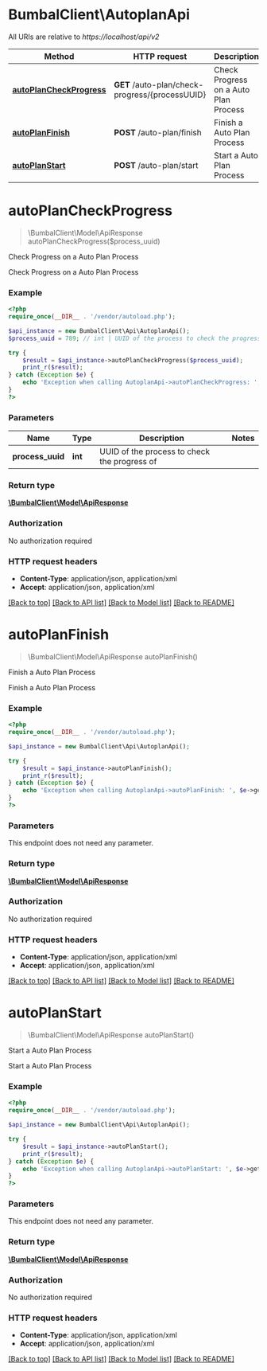 # BumbalClient\AutoplanApi

All URIs are relative to *https://localhost/api/v2*

Method | HTTP request | Description
------------- | ------------- | -------------
[**autoPlanCheckProgress**](AutoplanApi.md#autoPlanCheckProgress) | **GET** /auto-plan/check-progress/{processUUID} | Check Progress on a Auto Plan Process
[**autoPlanFinish**](AutoplanApi.md#autoPlanFinish) | **POST** /auto-plan/finish | Finish a Auto Plan Process
[**autoPlanStart**](AutoplanApi.md#autoPlanStart) | **POST** /auto-plan/start | Start a Auto Plan Process


# **autoPlanCheckProgress**
> \BumbalClient\Model\ApiResponse autoPlanCheckProgress($process_uuid)

Check Progress on a Auto Plan Process

Check Progress on a Auto Plan Process

### Example
```php
<?php
require_once(__DIR__ . '/vendor/autoload.php');

$api_instance = new BumbalClient\Api\AutoplanApi();
$process_uuid = 789; // int | UUID of the process to check the progress of

try {
    $result = $api_instance->autoPlanCheckProgress($process_uuid);
    print_r($result);
} catch (Exception $e) {
    echo 'Exception when calling AutoplanApi->autoPlanCheckProgress: ', $e->getMessage(), PHP_EOL;
}
?>
```

### Parameters

Name | Type | Description  | Notes
------------- | ------------- | ------------- | -------------
 **process_uuid** | **int**| UUID of the process to check the progress of |

### Return type

[**\BumbalClient\Model\ApiResponse**](../Model/ApiResponse.md)

### Authorization

No authorization required

### HTTP request headers

 - **Content-Type**: application/json, application/xml
 - **Accept**: application/json, application/xml

[[Back to top]](#) [[Back to API list]](../../README.md#documentation-for-api-endpoints) [[Back to Model list]](../../README.md#documentation-for-models) [[Back to README]](../../README.md)

# **autoPlanFinish**
> \BumbalClient\Model\ApiResponse autoPlanFinish()

Finish a Auto Plan Process

Finish a Auto Plan Process

### Example
```php
<?php
require_once(__DIR__ . '/vendor/autoload.php');

$api_instance = new BumbalClient\Api\AutoplanApi();

try {
    $result = $api_instance->autoPlanFinish();
    print_r($result);
} catch (Exception $e) {
    echo 'Exception when calling AutoplanApi->autoPlanFinish: ', $e->getMessage(), PHP_EOL;
}
?>
```

### Parameters
This endpoint does not need any parameter.

### Return type

[**\BumbalClient\Model\ApiResponse**](../Model/ApiResponse.md)

### Authorization

No authorization required

### HTTP request headers

 - **Content-Type**: application/json, application/xml
 - **Accept**: application/json, application/xml

[[Back to top]](#) [[Back to API list]](../../README.md#documentation-for-api-endpoints) [[Back to Model list]](../../README.md#documentation-for-models) [[Back to README]](../../README.md)

# **autoPlanStart**
> \BumbalClient\Model\ApiResponse autoPlanStart()

Start a Auto Plan Process

Start a Auto Plan Process

### Example
```php
<?php
require_once(__DIR__ . '/vendor/autoload.php');

$api_instance = new BumbalClient\Api\AutoplanApi();

try {
    $result = $api_instance->autoPlanStart();
    print_r($result);
} catch (Exception $e) {
    echo 'Exception when calling AutoplanApi->autoPlanStart: ', $e->getMessage(), PHP_EOL;
}
?>
```

### Parameters
This endpoint does not need any parameter.

### Return type

[**\BumbalClient\Model\ApiResponse**](../Model/ApiResponse.md)

### Authorization

No authorization required

### HTTP request headers

 - **Content-Type**: application/json, application/xml
 - **Accept**: application/json, application/xml

[[Back to top]](#) [[Back to API list]](../../README.md#documentation-for-api-endpoints) [[Back to Model list]](../../README.md#documentation-for-models) [[Back to README]](../../README.md)

